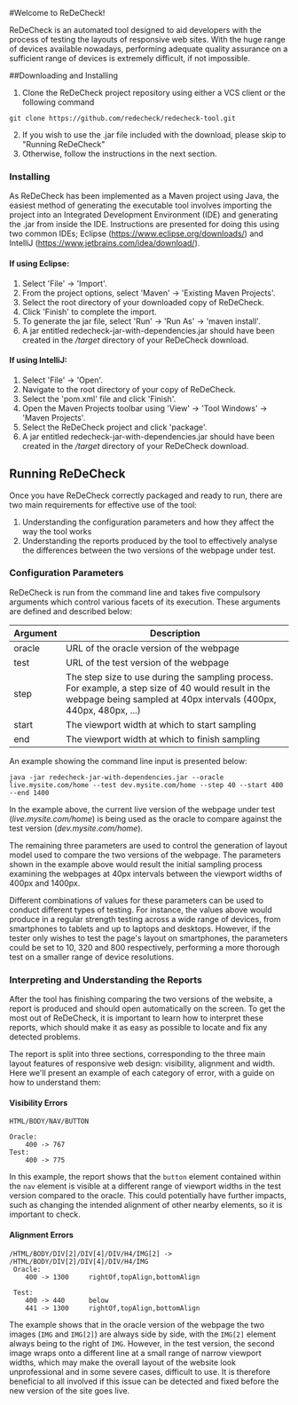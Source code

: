 #Welcome to ReDeCheck!

ReDeCheck is an automated tool designed to aid developers with the process of testing the layouts of responsive web sites. With the huge range of devices available nowadays, performing adequate quality assurance on a sufficient range of devices is extremely difficult, if not impossible.

##Downloading and Installing

1. Clone the ReDeCheck project repository using either a VCS client or the following command
```
git clone https://github.com/redecheck/redecheck-tool.git
```
2. If you wish to use the .jar file included with the download, please skip to "Running ReDeCheck"
3. Otherwise, follow the instructions in the next section.

### Installing

As ReDeCheck has been implemented as a Maven project using Java, the easiest method of generating the executable tool involves importing the project into an Integrated Development Environment (IDE) and generating the .jar from inside the IDE. Instructions are presented for doing this using two common IDEs; Eclipse (https://www.eclipse.org/downloads/) and IntelliJ (https://www.jetbrains.com/idea/download/).

#### If using Eclipse:

1. Select 'File' -> 'Import'.
2. From the project options, select 'Maven' -> 'Existing Maven Projects'.
3. Select the root directory of your downloaded copy of ReDeCheck.
4. Click 'Finish' to complete the import.
5. To generate the jar file, select 'Run' -> 'Run As' -> 'maven install'.
6. A jar entitled redecheck-jar-with-dependencies.jar should have been created in the */target* directory of your ReDeCheck download.

#### If using IntelliJ:

1. Select 'File' -> 'Open'.
2. Navigate to the root directory of your copy of ReDeCheck.
3. Select the 'pom.xml' file and click 'Finish'.
4. Open the Maven Projects toolbar  using 'View' -> 'Tool Windows' -> 'Maven Projects'.
5. Select the ReDeCheck project and click 'package'.
6. A jar entitled redecheck-jar-with-dependencies.jar should have been created in the */target* directory of your ReDeCheck download.


## Running ReDeCheck

Once you have ReDeCheck correctly packaged and ready to run, there are two main requirements for effective use of the tool:

1. Understanding the configuration parameters and how they affect the way the tool works
2. Understanding the reports produced by the tool to effectively analyse the differences between the two versions of the webpage under test.

### Configuration Parameters

ReDeCheck is run from the command line and takes five compulsory arguments which control various facets of its execution. These arguments are defined and described below:

Argument     |	Description
-------		|	---------------
oracle		|	URL of the oracle version of the webpage
test 		|	URL of the test version of the webpage
step		|	The step size to use during the sampling process. For example, a step size of 40 would result in the webpage being sampled at 40px intervals (400px, 440px, 480px, ...)
start		|	The viewport width at which to start sampling
end			|	The viewport width at which to finish sampling

An example showing the command line input is presented below:

```
java -jar redecheck-jar-with-dependencies.jar --oracle live.mysite.com/home --test dev.mysite.com/home --step 40 --start 400 --end 1400
```

In the example above, the current live version of the webpage under test (*live.mysite.com/home*) is being used as the oracle to compare against the test version (*dev.mysite.com/home*).

The remaining three parameters are used to control the generation of layout model used to compare the two versions of the webpage. The parameters shown in the example above would result the initial sampling process examining the webpages at 40px intervals between the viewport widths of 400px and 1400px. 

Different combinations of values for these parameters can be used to conduct different types of testing. For instance, the values above would produce in a regular strength testing across a wide range of devices, from smartphones to tablets and up to laptops and desktops. However, if the tester only wishes to test the page's layout on smartphones, the parameters could be set to 10, 320 and 800 respectively, performing a more thorough test on a smaller range of device resolutions.

### Interpreting and Understanding the Reports

After the tool has finishing comparing the two versions of the website, a report is produced and should open automatically on the screen. To get the most out of ReDeCheck, it is important to learn how to interpret these reports, which should make it as easy as possible to locate and fix any detected problems.

The report is split into three sections, corresponding to the three main layout features of responsive web design: visibility, alignment and width. Here we'll present an example of each category of error, with a guide on how to understand them:

#### Visibility Errors

```
HTML/BODY/NAV/BUTTON

Oracle:
	400 -> 767
Test:
	400 -> 775
```

In this example, the report shows that the `button` element contained within the `nav` element is visible at a different range of viewport widths in the test version compared to the oracle. This could potentially have further impacts, such as changing the intended alignment of other nearby elements, so it is important to check.

#### Alignment Errors

```
/HTML/BODY/DIV[2]/DIV[4]/DIV/H4/IMG[2] -> /HTML/BODY/DIV[2]/DIV[4]/DIV/H4/IMG
 Oracle: 
	400 -> 1300     rightOf,topAlign,bottomAlign

 Test: 
	400 -> 440     	below
	441 -> 1300     rightOf,topAlign,bottomAlign
```

The example shows that in the oracle version of the webpage the two images (`IMG` and `IMG[2]`) are always side by side, with the `IMG[2]` element always being to the right of `IMG`. However, in the test version, the second image wraps onto a different line at a small range of narrow viewport widths, which may make the overall layout of the website look unprofessional and in some severe cases, difficult to use. It is therefore beneficial to all involved if this issue can be detected and fixed before the new version of the site goes live.

<!-- ![Test Image](/readme-images/test.png) -->